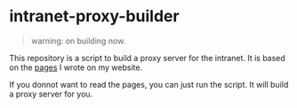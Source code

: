 # intranet-proxy-builder

> warning: on building now.

This repository is a script to build a proxy server for the intranet. It is based on the [pages](https://charlesfrazier.github.io/tech/proxy.html) I wrote on my website.

If you donnot want to read the pages, you can just run the script. It will build a proxy server for you.
